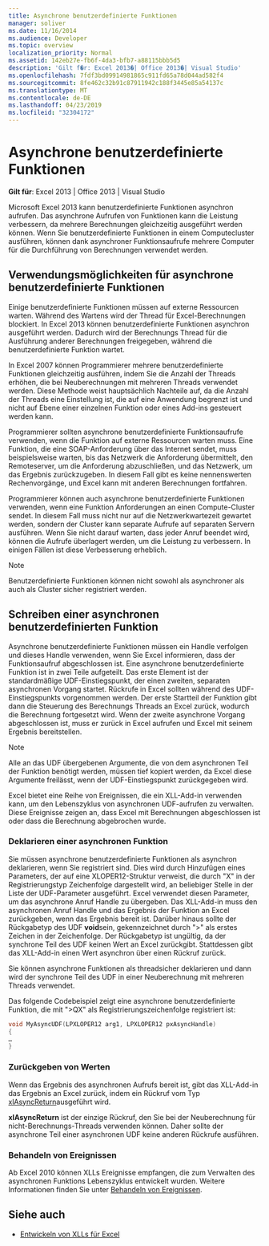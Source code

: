 ```yaml
---
title: Asynchrone benutzerdefinierte Funktionen
manager: soliver
ms.date: 11/16/2014
ms.audience: Developer
ms.topic: overview
localization_priority: Normal
ms.assetid: 142eb27e-fb6f-4da3-bfb7-a88115bbb5d5
description: 'Gilt f�r: Excel 2013�| Office 2013�| Visual Studio'
ms.openlocfilehash: 7fdf3bd09914981865c911fd65a78d044ad582f4
ms.sourcegitcommit: 8fe462c32b91c87911942c188f3445e85a54137c
ms.translationtype: MT
ms.contentlocale: de-DE
ms.lasthandoff: 04/23/2019
ms.locfileid: "32304172"
---
```

# <a name="asynchronous-user-defined-functions"></a>Asynchrone benutzerdefinierte Funktionen

**Gilt für**: Excel 2013 | Office 2013 | Visual Studio 
  
Microsoft Excel 2013 kann benutzerdefinierte Funktionen asynchron aufrufen. Das asynchrone Aufrufen von Funktionen kann die Leistung verbessern, da mehrere Berechnungen gleichzeitig ausgeführt werden können. Wenn Sie benutzerdefinierte Funktionen in einem Computecluster ausführen, können dank asynchroner Funktionsaufrufe mehrere Computer für die Durchführung von Berechnungen verwendet werden.
  
## <a name="when-to-use-asynchronous-user-defined-functions"></a>Verwendungsmöglichkeiten für asynchrone benutzerdefinierte Funktionen

Einige benutzerdefinierte Funktionen müssen auf externe Ressourcen warten. Während des Wartens wird der Thread für Excel-Berechnungen blockiert. In Excel 2013 können benutzerdefinierte Funktionen asynchron ausgeführt werden. Dadurch wird der Berechnungs Thread für die Ausführung anderer Berechnungen freigegeben, während die benutzerdefinierte Funktion wartet.
  
In Excel 2007 können Programmierer mehrere benutzerdefinierte Funktionen gleichzeitig ausführen, indem Sie die Anzahl der Threads erhöhen, die bei Neuberechnungen mit mehreren Threads verwendet werden. Diese Methode weist hauptsächlich Nachteile auf, da die Anzahl der Threads eine Einstellung ist, die auf eine Anwendung begrenzt ist und nicht auf Ebene einer einzelnen Funktion oder eines Add-ins gesteuert werden kann.
  
Programmierer sollten asynchrone benutzerdefinierte Funktionsaufrufe verwenden, wenn die Funktion auf externe Ressourcen warten muss. Eine Funktion, die eine SOAP-Anforderung über das Internet sendet, muss beispielsweise warten, bis das Netzwerk die Anforderung übermittelt, den Remoteserver, um die Anforderung abzuschließen, und das Netzwerk, um das Ergebnis zurückzugeben. In diesem Fall gibt es keine nennenswerten Rechenvorgänge, und Excel kann mit anderen Berechnungen fortfahren.
  
Programmierer können auch asynchrone benutzerdefinierte Funktionen verwenden, wenn eine Funktion Anforderungen an einen Compute-Cluster sendet. In diesem Fall muss nicht nur auf die Netzwerkwartezeit gewartet werden, sondern der Cluster kann separate Aufrufe auf separaten Servern ausführen. Wenn Sie nicht darauf warten, dass jeder Anruf beendet wird, können die Aufrufe überlagert werden, um die Leistung zu verbessern. In einigen Fällen ist diese Verbesserung erheblich.
  
> [!NOTE]
> Benutzerdefinierte Funktionen können nicht sowohl als asynchroner als auch als Cluster sicher registriert werden. 
  
## <a name="writing-an-asynchronous-user-defined-function"></a>Schreiben einer asynchronen benutzerdefinierten Funktion

Asynchrone benutzerdefinierte Funktionen müssen ein Handle verfolgen und dieses Handle verwenden, wenn Sie Excel informieren, dass der Funktionsaufruf abgeschlossen ist. Eine asynchrone benutzerdefinierte Funktion ist in zwei Teile aufgeteilt. Das erste Element ist der standardmäßige UDF-Einstiegspunkt, der einen zweiten, separaten asynchronen Vorgang startet. Rückrufe in Excel sollten während des UDF-Einstiegspunkts vorgenommen werden. Der erste Startteil der Funktion gibt dann die Steuerung des Berechnungs Threads an Excel zurück, wodurch die Berechnung fortgesetzt wird. Wenn der zweite asynchrone Vorgang abgeschlossen ist, muss er zurück in Excel aufrufen und Excel mit seinem Ergebnis bereitstellen. 
  
> [!NOTE]
> Alle an das UDF übergebenen Argumente, die von dem asynchronen Teil der Funktion benötigt werden, müssen tief kopiert werden, da Excel diese Argumente freilässt, wenn der UDF-Einstiegspunkt zurückgegeben wird. 
  
Excel bietet eine Reihe von Ereignissen, die ein XLL-Add-in verwenden kann, um den Lebenszyklus von asynchronen UDF-aufrufen zu verwalten. Diese Ereignisse zeigen an, dass Excel mit Berechnungen abgeschlossen ist oder dass die Berechnung abgebrochen wurde.
  
### <a name="declaring-an-asynchronous-function"></a>Deklarieren einer asynchronen Funktion

Sie müssen asynchrone benutzerdefinierte Funktionen als asynchron deklarieren, wenn Sie registriert sind. Dies wird durch Hinzufügen eines Parameters, der auf eine XLOPER12-Struktur verweist, die durch "X" in der Registrierungstyp Zeichenfolge dargestellt wird, an beliebiger Stelle in der Liste der UDF-Parameter ausgeführt. Excel verwendet diesen Parameter, um das asynchrone Anruf Handle zu übergeben. Das XLL-Add-in muss den asynchronen Anruf Handle und das Ergebnis der Funktion an Excel zurückgeben, wenn das Ergebnis bereit ist. Darüber hinaus sollte der Rückgabetyp des UDF **void**sein, gekennzeichnet durch ">" als erstes Zeichen in der Zeichenfolge. Der Rückgabetyp ist ungültig, da der synchrone Teil des UDF keinen Wert an Excel zurückgibt. Stattdessen gibt das XLL-Add-in einen Wert asynchron über einen Rückruf zurück. 
  
Sie können asynchrone Funktionen als threadsicher deklarieren und dann wird der synchrone Teil des UDF in einer Neuberechnung mit mehreren Threads verwendet. 
  
Das folgende Codebeispiel zeigt eine asynchrone benutzerdefinierte Funktion, die mit "\>QX" als Registrierungszeichenfolge registriert ist:
  
```cpp
void MyAsyncUDF(LPXLOPER12 arg1, LPXLOPER12 pxAsyncHandle)
{
…
}
```

### <a name="returning-values"></a>Zurückgeben von Werten

Wenn das Ergebnis des asynchronen Aufrufs bereit ist, gibt das XLL-Add-in das Ergebnis an Excel zurück, indem ein Rückruf vom Typ [xlAsyncReturn](xlasyncreturn.md)ausgeführt wird.
  
**xlAsyncReturn** ist der einzige Rückruf, den Sie bei der Neuberechnung für nicht-Berechnungs-Threads verwenden können. Daher sollte der asynchrone Teil einer asynchronen UDF keine anderen Rückrufe ausführen. 
  
### <a name="handling-events"></a>Behandeln von Ereignissen

Ab Excel 2010 können XLLs Ereignisse empfangen, die zum Verwalten des asynchronen Funktions Lebenszyklus entwickelt wurden. Weitere Informationen finden Sie unter [Behandeln von Ereignissen](handling-events.md).
  
## <a name="see-also"></a>Siehe auch

- [Entwickeln von XLLs für Excel](developing-excel-xlls.md)

